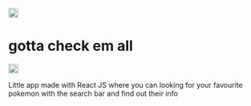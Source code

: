 <img src="https://upload.wikimedia.org/wikipedia/commons/thumb/5/53/Pok%C3%A9_Ball_icon.svg/512px-Pok%C3%A9_Ball_icon.svg.png" width="20px" alt="pokeball"/> <h1> gotta check em all </h1> <img src="https://upload.wikimedia.org/wikipedia/commons/thumb/5/53/Pok%C3%A9_Ball_icon.svg/512px-Pok%C3%A9_Ball_icon.svg.png" width="20px" alt="pokeball"/>

<p>Little app made with React JS where you can looking for your favourite pokemon with the search bar and find out their info</p>
